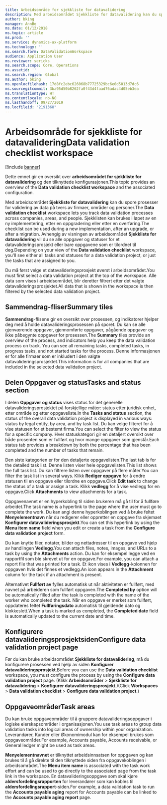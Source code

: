 ```yaml
---
title: Arbeidsområde for sjekkliste for datavalidering
description: Med arbeidsområdet Sjekkliste for datavalidering kan du spore prosesser for validering av data på tvers av firmaer, områder og personer. Sjekklisten kan brukes i løpet av en ny implementering, etter en oppgradering eller etter en overføring.
author: bking
manager: AnnBe
ms.date: 01/12/2018
ms.topic: article
ms.prod: ''
ms.service: dynamics-ax-platform
ms.technology: ''
ms.search.form: DataValidationWorkspace
audience: Application User
ms.reviewer: sericks
ms.search.scope: Core, Operations
ms.assetid: ''
ms.search.region: Global
ms.author: bking
ms.openlocfilehash: 17d8fc2ebc626068b77725329bc6e0d5013d7dc6
ms.sourcegitcommit: 3ba95d50b8262fa0f43d4faad76adac4d05eb3ea
ms.translationtype: HT
ms.contentlocale: nb-NO
ms.lasthandoff: 09/27/2019
ms.locfileid: "2191368"
---
```

# <a name="data-validation-checklist-workspace"></a><span data-ttu-id="96ad9-104">Arbeidsområde for sjekkliste for datavalidering</span><span class="sxs-lookup"><span data-stu-id="96ad9-104">Data validation checklist workspace</span></span>

[!include [banner](../includes/banner.md)]

<span data-ttu-id="96ad9-105">Dette emnet gir en oversikt over **arbeidsområdet for sjekkliste for datavalidering** og den tilknyttede konfigurasjonen.</span><span class="sxs-lookup"><span data-stu-id="96ad9-105">This topic provides an overview of the **Data validation checklist workspace** and the associated configuration.</span></span>

<span data-ttu-id="96ad9-106">Med arbeidsområdet **Sjekkliste for datavalidering** kan du spore prosesser for validering av data på tvers av firmaer, områder og personer.</span><span class="sxs-lookup"><span data-stu-id="96ad9-106">The **Data validation checklist** workspace lets you track data validation processes across companies, areas, and people.</span></span> <span data-ttu-id="96ad9-107">Sjekklisten kan brukes i løpet av en ny implementering, etter en oppgradering eller etter en overføring.</span><span class="sxs-lookup"><span data-stu-id="96ad9-107">The checklist can be used during a new implementation, after an upgrade, or after a migration.</span></span> <span data-ttu-id="96ad9-108">Avhengig av visningen av arbeidsområdet **Sjekkliste for datavalidering** vil du se alle oppgaver og statuser for et datavalideringsprosjekt eller bare oppgavene som er tilordnet til deg.</span><span class="sxs-lookup"><span data-stu-id="96ad9-108">Depending on your view of the **Data validation checklist** workspace, you'll see either all tasks and statuses for a data validation project, or just the tasks that are assigned to you.</span></span>

<span data-ttu-id="96ad9-109">Du må først velge et datavalideringsprosjekt øverst i arbeidsområdet.</span><span class="sxs-lookup"><span data-stu-id="96ad9-109">You must first select a data validation project at the top of the workspace.</span></span> <span data-ttu-id="96ad9-110">Alle data som vises i arbeidsområdet, blir deretter filtrert etter det valgte datavalideringsprosjektet.</span><span class="sxs-lookup"><span data-stu-id="96ad9-110">All data that is shown in the workspace is then filtered by the selected data validation project.</span></span>

## <a name="summary-tiles"></a><span data-ttu-id="96ad9-111">Sammendrag-fliser</span><span class="sxs-lookup"><span data-stu-id="96ad9-111">Summary tiles</span></span>

<span data-ttu-id="96ad9-112">**Sammendrag**-flisene gir en oversikt over prosessen, og indikatorer hjelper deg med å holde datavalideringsprosessen på sporet. Du kan se alle gjenværende oppgaver, gjennomførte oppgaver, pågående oppgaver og ikke påbegynte oppgaver for prosessen.</span><span class="sxs-lookup"><span data-stu-id="96ad9-112">The **Summary** tiles provide an overview of the process, and indicators help you keep the data validation process on track. You can see all remaining tasks, completed tasks, in progress tasks, and not started tasks for the process.</span></span> <span data-ttu-id="96ad9-113">Denne informasjonen er for alle firmaer som er inkludert i den valgte datavalideringsprosjektet.</span><span class="sxs-lookup"><span data-stu-id="96ad9-113">This information is for all companies that are included in the selected data validation project.</span></span>

## <a name="tasks-and-status-section"></a><span data-ttu-id="96ad9-114">Delen Oppgaver og status</span><span class="sxs-lookup"><span data-stu-id="96ad9-114">Tasks and status section</span></span>

<span data-ttu-id="96ad9-115">I delen **Oppgaver og status** vises status for det generelle datavalideringsprosjektet på forskjellige måter: status etter juridisk enhet, etter område og etter oppgaveliste.</span><span class="sxs-lookup"><span data-stu-id="96ad9-115">In the **Tasks and status** section, the status of the overall data validation project is displayed in various ways: status by legal entity, by area, and by task list.</span></span> <span data-ttu-id="96ad9-116">Du kan velge filteret for å vise statusen for et bestemt firma.</span><span class="sxs-lookup"><span data-stu-id="96ad9-116">You can select the filter to view the status for a specific company.</span></span> <span data-ttu-id="96ad9-117">Hver statuskategori gir en detaljert oversikt over både prosenten som er fullført og hvor mange oppgaver som gjenstår.</span><span class="sxs-lookup"><span data-stu-id="96ad9-117">Each status tab provides a breakdown by both the percentage that has been completed and the number of tasks that remain.</span></span>

<span data-ttu-id="96ad9-118">Den siste kategorien er for den detaljerte oppgavelisten.</span><span class="sxs-lookup"><span data-stu-id="96ad9-118">The last tab is for the detailed task list.</span></span> <span data-ttu-id="96ad9-119">Denne listen viser hele oppgavelisten.</span><span class="sxs-lookup"><span data-stu-id="96ad9-119">This list shows the full task list.</span></span>
<span data-ttu-id="96ad9-120">Du kan filtrere listen over oppgaver på flere måter.</span><span class="sxs-lookup"><span data-stu-id="96ad9-120">You can filter the task list in several ways.</span></span> <span data-ttu-id="96ad9-121">Klikk **Rediger oppgave** for å endre statusen til en oppgave eller tilordne en oppgave.</span><span class="sxs-lookup"><span data-stu-id="96ad9-121">Click **Edit task** to change the status of a task or assign a task.</span></span> <span data-ttu-id="96ad9-122">Klikk **vedlegg** for å vise vedlegg for en oppgave.</span><span class="sxs-lookup"><span data-stu-id="96ad9-122">Click **Attachments** to view attachments for a task.</span></span>

<span data-ttu-id="96ad9-123">Oppgavenavnet er en hyperkobling til siden brukeren må gå til for å fullføre arbeidet.</span><span class="sxs-lookup"><span data-stu-id="96ad9-123">The task name is a hyperlink to the page where the user must go to complete the work.</span></span> <span data-ttu-id="96ad9-124">Du kan angi denne hyperkoblingen ved å bruke feltet **Menyelementnavn** når du redigerer eller oppretter en oppgave fra skjemaet **Konfigurer datavalideringsprosjekt**.</span><span class="sxs-lookup"><span data-stu-id="96ad9-124">You can set this hyperlink by using the **Menu item name** field when you edit or create a task from the **Configure data validation project** form.</span></span>

<span data-ttu-id="96ad9-125">Du kan knytte filer, notater, bilder og nettadresser til en oppgave ved hjelp av handlingen **Vedlegg**.</span><span class="sxs-lookup"><span data-stu-id="96ad9-125">You can attach files, notes, images, and URLs to a task by using the **Attachments** action.</span></span> <span data-ttu-id="96ad9-126">Du kan for eksempel legge ved en rapportfil som ble skrevet ut for en oppgave.</span><span class="sxs-lookup"><span data-stu-id="96ad9-126">For example, you can attach a report file that was printed for a task.</span></span> <span data-ttu-id="96ad9-127">Et ikon vises i **Vedlegg**-kolonnen for oppgaven hvis det finnes et vedlegg.</span><span class="sxs-lookup"><span data-stu-id="96ad9-127">An icon appears in the **Attachment** column for the task if an attachment is present.</span></span>

<span data-ttu-id="96ad9-128">Alternativet **Fullført av** fylles automatisk ut når aktiviteten er fullført, med navnet på arbeideren som fullført oppgaven.</span><span class="sxs-lookup"><span data-stu-id="96ad9-128">The **Completed by** option will be automatically filled after the task is completed with the name of the worker who completed the task.</span></span> <span data-ttu-id="96ad9-129">Når en oppgave er merket som fullført, oppdateres feltet **Fullføringsdato** automatisk til gjeldende dato og klokkeslett.</span><span class="sxs-lookup"><span data-stu-id="96ad9-129">When a task is marked as completed, the **Completed date** field is automatically updated to the current date and time.</span></span>

## <a name="configure-data-validation-project-page"></a><span data-ttu-id="96ad9-130">Konfigurere datavalideringsprosjektsiden</span><span class="sxs-lookup"><span data-stu-id="96ad9-130">Configure data validation project page</span></span>

<span data-ttu-id="96ad9-131">Før du kan bruke arbeidsområdet **Sjekkliste for datavalidering**, må du konfigurere prosessen ved hjelp av siden **Konfigurer datavalideringsprosjekt**.</span><span class="sxs-lookup"><span data-stu-id="96ad9-131">Before you can use the **Data validation checklist** workspace, you must configure the process by using the **Configure data validation project** page.</span></span> <span data-ttu-id="96ad9-132">(Klikk **Arbeidsområder** \> **Sjekkliste for datavalidering** \> **Konfigurer datavalideringsprosjekt**.)</span><span class="sxs-lookup"><span data-stu-id="96ad9-132">(Click **Workspaces** \> **Data validation checklist** \> **Configure data validation project**.)</span></span>

## <a name="task-areas"></a><span data-ttu-id="96ad9-133">Oppgaveområder</span><span class="sxs-lookup"><span data-stu-id="96ad9-133">Task areas</span></span>

<span data-ttu-id="96ad9-134">Du kan bruke oppgaveområder til å gruppere datavalideringsoppgaver i logiske eierskapsområder i organisasjonen.</span><span class="sxs-lookup"><span data-stu-id="96ad9-134">You use task areas to group data validation tasks into logical areas of ownership within your organization.</span></span> <span data-ttu-id="96ad9-135">Leverandører, Kunder eller Økonomimodul kan for eksempel brukes som oppgaveområder.</span><span class="sxs-lookup"><span data-stu-id="96ad9-135">For example, Accounts payable, Accounts receivable, or General ledger might be used as task areas.</span></span>

<span data-ttu-id="96ad9-136">**Menyelementnavnet** er tilknyttet arbeidsinnsatsen for oppgaven og kan brukes til å gå direkte til den tilknyttede siden fra oppgavekoblingen i arbeidsområdet.</span><span class="sxs-lookup"><span data-stu-id="96ad9-136">The **Menu item name** is associated with the task work effort and can be used to go directly to the associated page from the task link in the workspace.</span></span> <span data-ttu-id="96ad9-137">En datavalideringsoppgave som skal kjøre **aldersfordelingsrapporten** for leverandører som kan kobles til  **aldersfordelingsrapport**-siden.</span><span class="sxs-lookup"><span data-stu-id="96ad9-137">For example, a data validation task to run the **Accounts payable aging** report for Accounts payable can be linked to the **Accounts payable aging report** page.</span></span>
